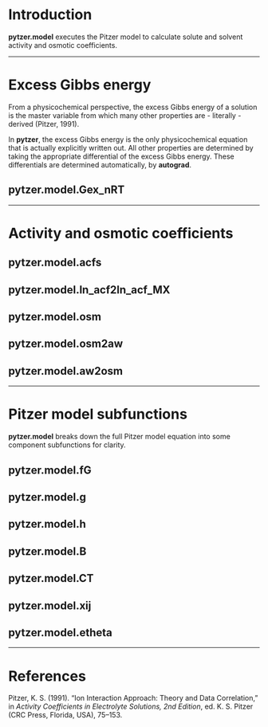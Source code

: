 # Introduction

**pytzer.model** executes the Pitzer model to calculate solute and solvent activity and osmotic coefficients.

<hr />

# Excess Gibbs energy

From a physicochemical perspective, the excess Gibbs energy of a solution is the master variable from which many other properties are - literally - derived (Pitzer, 1991).

In **pytzer**, the excess Gibbs energy is the only physicochemical equation that is actually explicitly written out. All other properties are determined by taking the appropriate differential of the excess Gibbs energy. These differentials are determined automatically, by **autograd**.

## pytzer.model.Gex_nRT



<hr />

# Activity and osmotic coefficients

## pytzer.model.acfs



## pytzer.model.ln_acf2ln_acf_MX



## pytzer.model.osm



## pytzer.model.osm2aw



## pytzer.model.aw2osm



<hr />

# Pitzer model subfunctions

**pytzer.model** breaks down the full Pitzer model equation into some component subfunctions for clarity.

## pytzer.model.fG



## pytzer.model.g



## pytzer.model.h



## pytzer.model.B


## pytzer.model.CT



## pytzer.model.xij



## pytzer.model.etheta



<hr />

# References

Pitzer, K. S. (1991). “Ion Interaction Approach: Theory and Data Correlation,” in *Activity Coefficients in Electrolyte Solutions, 2nd Edition*, ed. K. S. Pitzer (CRC Press, Florida, USA), 75–153.
